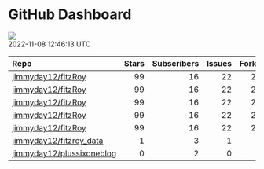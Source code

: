 GitHub Dashboard
================

![](https://github.com/jimmyday12/status/workflows/Render%20Status/badge.svg)  
2022-11-08 12:46:13 UTC

| Repo                                                                      | Stars | Subscribers | Issues | Forks | Status                                                                                                                                                                                | Commit                                                                                                                                                                               |
| :------------------------------------------------------------------------ | ----: | ----------: | -----: | ----: | :------------------------------------------------------------------------------------------------------------------------------------------------------------------------------------ | :----------------------------------------------------------------------------------------------------------------------------------------------------------------------------------- |
| [jimmyday12/fitzRoy](https://github.com/jimmyday12/fitzRoy)               |    99 |          16 |     22 |    27 | [![](https://github.com/jimmyday12/fitzRoy/workflows/R-CMD-check/badge.svg)](https://github.com/jimmyday12/fitzRoy/actions/runs/3370109490)                                           | <a href="https://github.com/jimmyday12/fitzRoy/commit/e9088a5977b503f91c2d2315d9c9bba3ae193800" title="updating actions versions">e9088a</a>                                         |
| [jimmyday12/fitzRoy](https://github.com/jimmyday12/fitzRoy)               |    99 |          16 |     22 |    27 | [![](https://github.com/jimmyday12/fitzRoy/workflows/pkgdown/badge.svg)](https://github.com/jimmyday12/fitzRoy/actions/runs/3332753420)                                               | <a href="https://github.com/jimmyday12/fitzRoy/commit/e9088a5977b503f91c2d2315d9c9bba3ae193800" title="updating actions versions">e9088a</a>                                         |
| [jimmyday12/fitzRoy](https://github.com/jimmyday12/fitzRoy)               |    99 |          16 |     22 |    27 | [![](https://github.com/jimmyday12/fitzRoy/workflows/Commands/badge.svg)](https://github.com/jimmyday12/fitzRoy/actions/runs/3365870573)                                              | <a href="https://github.com/jimmyday12/fitzRoy/commit/e9088a5977b503f91c2d2315d9c9bba3ae193800" title="updating actions versions">e9088a</a>                                         |
| [jimmyday12/fitzRoy](https://github.com/jimmyday12/fitzRoy)               |    99 |          16 |     22 |    27 | [![](https://github.com/jimmyday12/fitzRoy/workflows/Render%20README/badge.svg)](https://github.com/jimmyday12/fitzRoy/actions/runs/3139661908)                                       | <a href="https://github.com/jimmyday12/fitzRoy/commit/38993137c78c710e5924c0bab486357d47c6922e" title="submitting to CRAN">389931</a>                                                |
| [jimmyday12/fitzRoy](https://github.com/jimmyday12/fitzRoy)               |    99 |          16 |     22 |    27 | [![](https://github.com/jimmyday12/fitzRoy/workflows/pages-build-deployment/badge.svg)](https://github.com/jimmyday12/fitzRoy/actions/runs/3148382547)                                | <a href="https://github.com/jimmyday12/fitzRoy/commit/0c73de3730f4baf41832cb54711cda516466ea2c" title="Built site for fitzRoy: 1.2.0.9000@d84376d">0c73de</a>                        |
| [jimmyday12/fitzroy\_data](https://github.com/jimmyday12/fitzroy_data)    |     1 |           3 |      1 |     0 | [![](https://github.com/jimmyday12/fitzroy_data/workflows/get%20new%20data/badge.svg)](https://github.com/jimmyday12/fitzroy_data/actions/runs/3410879514)                            | <a href="https://github.com/jimmyday12/fitzroy_data/commit/a260f38b8df2b6148303c5220b7ce51a211da5f9" title="updating weekly_data_process">a260f3</a>                                 |
| [jimmyday12/plussixoneblog](https://github.com/jimmyday12/plussixoneblog) |     0 |           2 |      0 |     1 | [![](https://github.com/jimmyday12/plussixoneblog/workflows/Get%20new%20data%20and%20rebuild%20site/badge.svg)](https://github.com/jimmyday12/plussixoneblog/actions/runs/3411110465) | <a href="https://github.com/jimmyday12/plussixoneblog/commit/e385a8a34a0afbec260619ecc977ef458789b869" title="Commit from GitHub Actions (Get new data and rebuild site)">e385a8</a> |
